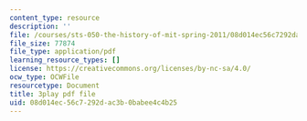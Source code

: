 ```yaml
---
content_type: resource
description: ''
file: /courses/sts-050-the-history-of-mit-spring-2011/08d014ec56c7292dac3b0babee4c4b25_YKT-vSm4Nxw.pdf
file_size: 77874
file_type: application/pdf
learning_resource_types: []
license: https://creativecommons.org/licenses/by-nc-sa/4.0/
ocw_type: OCWFile
resourcetype: Document
title: 3play pdf file
uid: 08d014ec-56c7-292d-ac3b-0babee4c4b25
---
```

